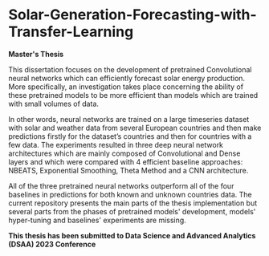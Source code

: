 # Solar-Generation-Forecasting-with-Transfer-Learning
**Master's Thesis**

This dissertation focuses on the development of pretrained Convolutional neural networks which can efficiently forecast solar energy production. More specifically, an investigation takes place concerning the ability of these pretrained models to be more efficient than models which are trained with small volumes of data.

In other words, neural networks are trained on a large timeseries dataset with solar and weather data from several European countries and then make predictions firstly for the dataset’s countries and then for countries with a few data. The experiments resulted in three deep neural network architectures which are mainly composed of Convolutional and Dense layers and which were compared with 4 efficient baseline approaches: NBEATS, Exponential Smoothing, Theta Method and a CNN architecture.

All of the three pretrained neural networks outperform all of the four baselines in predictions for both known and unknown countries data. The current repository presents the main parts of the thesis implementation but several parts from the phases of pretrained models' development, models' hyper-tuning and baselines' experiments are missing.

**This thesis has been submitted to Data Science and Advanced Analytics (DSAA) 2023  Conference**
